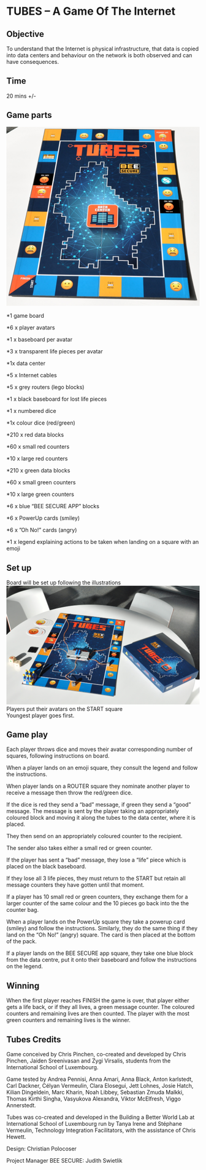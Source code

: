 TUBES – A Game Of The Internet
=======


## Objective

To understand that the Internet is physical infrastructure, that data is copied into data centers and behaviour on the network is both observed and can have consequences.


## Time
20 mins +/-


## Game parts
![Image](https://github.com/cataspanglish/TUBES--a-game-of-the-Internet/blob/master/tubesboard.JPG)


*1 game board

*6 x player avatars

*1 x baseboard per avatar

*3 x transparent life pieces per avatar

*1x data center

*5 x Internet cables

*5 x grey routers (lego blocks)

*1 x black baseboard for lost life pieces

*1 x numbered dice

*1x colour dice (red/green)

*210 x red data blocks

*60 x small red counters

*10 x large red counters

*210 x green data blocks

*60 x small green counters

*10 x large green counters

*6 x blue “BEE SECURE APP” blocks

*6 x PowerUp cards (smiley)

*6 x ”Oh No!” cards (angry)

*1 x legend explaining actions to be taken when landing on a square with an emoji



## Set up

Board will be set up following the illustrations   ![Image](https://github.com/cataspanglish/TUBES--a-game-of-the-Internet/blob/master/tubes.JPG)
Players put their avatars on the START square  
Youngest player goes first.




## Game play

Each player throws dice and moves their avatar corresponding number of squares, following instructions on board.

When a player lands on an emoji square, they consult the legend and follow the instructions.

When player lands on a ROUTER square they nominate another player to receive a message then throw the red/green dice. 

If the dice is red they send  a “bad” message, if green they send a  “good” message. 
The message is sent by the player taking an appropriately coloured block and moving it along the tubes to the data center, where it is placed. 

They then send on an appropriately coloured counter to the recipient.

The sender also takes either a small red or green counter. 

If the player has sent a “bad” message, they lose a “life” piece which is placed on the black baseboard. 

If they lose all 3 life pieces, they must return to the START but retain all message counters they have gotten until that moment.

If a player has 10 small red or green counters, they exchange them for a larger counter of the same colour and the 10 pieces go back into the the counter bag.

When a player lands on the PowerUp square they take a powerup card (smiley) and follow the instructions. Similarly, they do the same thing if they land on the “Oh No!” (angry) square. The card is then placed at the bottom of the pack.

If a player lands on the BEE SECURE app square, they take one blue block from the data centre, put it onto their baseboard and follow the instructions on the legend.




## Winning

When the first player reaches FINISH the game is over, that player either gets a life back, or if they all lives, a green message counter. The coloured counters and remaining lives are then counted. The player with the most green counters and remaining lives is the winner.




## Tubes Credits

Game conceived by Chris Pinchen,  co-created and developed by Chris Pinchen, Jaiden Sreenivasan and Zygi Virsalis, students from the International School of Luxembourg.

Game tested by  Andrea Pennisi, Anna Amari, Anna Black, Anton karlstedt, Carl Dackner, Célyan Vermeulin, Clara Elosegui, Jett Lohnes, Josie Hatch, Kilian Dingeldein, Marc Kharin, Noah Libbey, Sebastian Zmuda Malkki, Thomas Kirthi Singha, Vasyukova Alexandra, Viktor McElfresh, Viggo Annerstedt.

Tubes was co-created and developed in the Building a Better World Lab at International School of Luxembourg run by Tanya Irene and Stéphane Vermeulin, Technology Integration Facilitators, with the assistance of Chris Hewett. 

Design: Christian Polocoser

Project Manager BEE SECURE: Judith Swietlik

